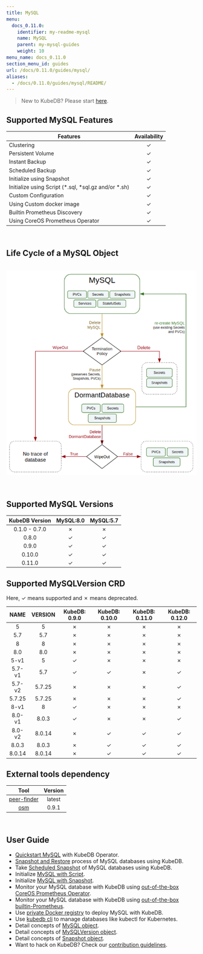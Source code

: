 ```yaml
---
title: MySQL
menu:
  docs_0.11.0:
    identifier: my-readme-mysql
    name: MySQL
    parent: my-mysql-guides
    weight: 10
menu_name: docs_0.11.0
section_menu_id: guides
url: /docs/0.11.0/guides/mysql/
aliases:
  - /docs/0.11.0/guides/mysql/README/
---
```


> New to KubeDB? Please start [here](/docs/concepts/README.md).

## Supported MySQL Features

|                        Features                         | Availability |
| ------------------------------------------------------- | :----------: |
| Clustering                                              |   &#10003;   |
| Persistent Volume                                       |   &#10003;   |
| Instant Backup                                          |   &#10003;   |
| Scheduled Backup                                        |   &#10003;   |
| Initialize using Snapshot                               |   &#10003;   |
| Initialize using Script (\*.sql, \*sql.gz and/or \*.sh) |   &#10003;   |
| Custom Configuration                                    |   &#10003;   |
| Using Custom docker image                               |   &#10003;   |
| Builtin Prometheus Discovery                            |   &#10003;   |
| Using CoreOS Prometheus Operator                        |   &#10003;   |

<br/>

## Life Cycle of a MySQL Object

<p align="center">
  <img alt="lifecycle"  src="/docs/images/mysql/mysql-lifecycle.png" >
</p>

<br/>

## Supported MySQL Versions

| KubeDB Version | MySQL:8.0 | MySQL:5.7 |
| :------------: | :-------: | :-------: |
| 0.1.0 - 0.7.0  | &#10007;  | &#10007;  |
|     0.8.0      | &#10003;  | &#10003;  |
|     0.9.0      | &#10003;  | &#10003;  |
|     0.10.0     | &#10003;  | &#10003;  |
|     0.11.0     | &#10003;  | &#10003;  |

## Supported MySQLVersion CRD

Here, &#10003; means supported and &#10007; means deprecated.

|   NAME   |  VERSION  |  KubeDB: 0.9.0  |  KubeDB: 0.10.0  |  KubeDB: 0.11.0  |  KubeDB: 0.12.0  |
| :------: | :-------: | :-------------: | :--------------: | :--------------: | :--------------: |
| 5        | 5         | &#10007;        | &#10007;         | &#10007;         | &#10007;         |
| 5.7      | 5.7       | &#10007;        | &#10007;         | &#10007;         | &#10007;         |
| 8        | 8         | &#10007;        | &#10007;         | &#10007;         | &#10007;         |
| 8.0      | 8.0       | &#10007;        | &#10007;         | &#10007;         | &#10007;         |
| 5-v1     | 5         | &#10003;        | &#10007;         | &#10007;         | &#10007;         |
| 5.7-v1   | 5.7       | &#10003;        | &#10003;         | &#10007;         | &#10003;         |
| 5.7-v2   | 5.7.25    | &#10007;        | &#10007;         | &#10007;         | &#10003;         |
| 5.7.25   | 5.7.25    | &#10007;        | &#10007;         | &#10007;         | &#10003;         |
| 8-v1     | 8         | &#10003;        | &#10007;         | &#10007;         | &#10007;         |
| 8.0-v1   | 8.0.3     | &#10003;        | &#10007;         | &#10007;         | &#10003;         |
| 8.0-v2   | 8.0.14    | &#10007;        | &#10003;         | &#10003;         | &#10003;         |
| 8.0.3    | 8.0.3     | &#10007;        | &#10003;         | &#10003;         | &#10003;         |
| 8.0.14   | 8.0.14    | &#10007;        | &#10003;         | &#10003;         | &#10003;         |

## External tools dependency

|                                      Tool                                      | Version |
| :----------------------------------------------------------------------------: | :-----: |
| [peer-finder](https://github.com/kubernetes/contrib/tree/master/peer-finder)   | latest  |
|                 [osm](https://github.com/appscode/osm)                         |  0.9.1  |

<br/>

## User Guide

- [Quickstart MySQL](/docs/guides/mysql/quickstart/quickstart.md) with KubeDB Operator.
- [Snapshot and Restore](/docs/guides/mysql/snapshot/backup-and-restore.md) process of MySQL databases using KubeDB.
- Take [Scheduled Snapshot](/docs/guides/mysql/snapshot/scheduled-backup.md) of MySQL databases using KubeDB.
- Initialize [MySQL with Script](/docs/guides/mysql/initialization/using-script.md).
- Initialize [MySQL with Snapshot](/docs/guides/mysql/initialization/using-snapshot.md).
- Monitor your MySQL database with KubeDB using [out-of-the-box CoreOS Prometheus Operator](/docs/guides/mysql/monitoring/using-coreos-prometheus-operator.md).
- Monitor your MySQL database with KubeDB using [out-of-the-box builtin-Prometheus](/docs/guides/mysql/monitoring/using-builtin-prometheus.md).
- Use [private Docker registry](/docs/guides/mysql/private-registry/using-private-registry.md) to deploy MySQL with KubeDB.
- Use [kubedb cli](/docs/guides/mysql/cli/cli.md) to manage databases like kubectl for Kubernetes.
- Detail concepts of [MySQL object](/docs/concepts/databases/mysql.md).
- Detail concepts of [MySQLVersion object](/docs/concepts/catalog/mysql.md).
- Detail concepts of [Snapshot object](/docs/concepts/snapshot.md).
- Want to hack on KubeDB? Check our [contribution guidelines](/docs/CONTRIBUTING.md).
